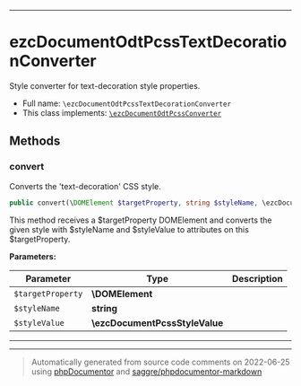 ***

# ezcDocumentOdtPcssTextDecorationConverter

Style converter for text-decoration style properties.



* Full name: `\ezcDocumentOdtPcssTextDecorationConverter`
* This class implements:
[`\ezcDocumentOdtPcssConverter`](./ezcDocumentOdtPcssConverter.md)




## Methods


### convert

Converts the 'text-decoration' CSS style.

```php
public convert(\DOMElement $targetProperty, string $styleName, \ezcDocumentPcssStyleValue $styleValue): mixed
```

This method receives a $targetProperty DOMElement and converts the given
style with $styleName and $styleValue to attributes on this
$targetProperty.






**Parameters:**

| Parameter | Type | Description |
|-----------|------|-------------|
| `$targetProperty` | **\DOMElement** |  |
| `$styleName` | **string** |  |
| `$styleValue` | **\ezcDocumentPcssStyleValue** |  |




***


***
> Automatically generated from source code comments on 2022-06-25 using [phpDocumentor](http://www.phpdoc.org/) and [saggre/phpdocumentor-markdown](https://github.com/Saggre/phpDocumentor-markdown)

